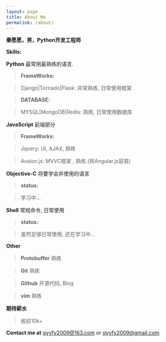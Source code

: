 ```yaml
---
layout: page
title: About Me
permalink: /about/
---
```


**秦愿愿，男，Python开发工程师**

**Skills:**

**Python**  最常用最熟练的语言.

>**FrameWorks:**

>Django|Tornado|Flask: 非常熟练, 日常使用框架

>**DATABASE:**

>MYSQL|MongoDB|Redis: 熟练, 日常使用数据库

**JavaScript**  前端部分

>**FrameWorks:**

>Jquery: UI, AJAX, 熟练

>Avalon.js: MVVC框架 , 熟练.(转Angular.js容易)

**Objective-C** 将要学会并使用的语言

>**status:**

> 学习中...

**Shell**  常规命令, 日常使用

>**status:**

>虽然足够日常使用, 还在学习中...

**Other**

>**Protobuffer** 熟练

>**Git** 熟练

>**Github** 开源代码, Blog

>**vim** 熟练

**期待薪水**

>税前10k+

**Contact me at**  [qyyfy2009@163.com](mailto:qyyfy2009@163.com) or [qyyfy2009@gmail.com](mailto:qyyfy2009@gmail.com)
